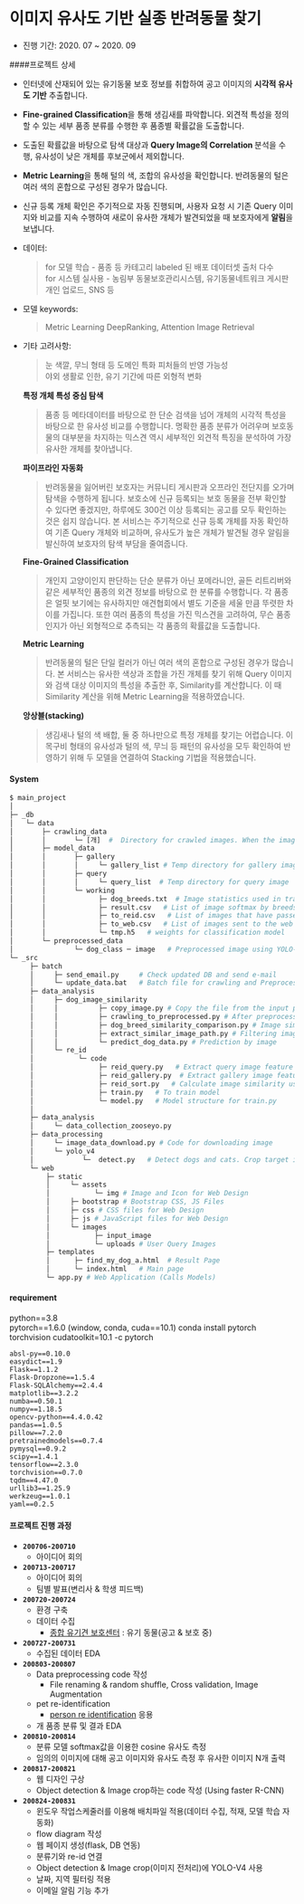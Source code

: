 # 이미지 유사도 기반 실종 반려동물 찾기

- 진행 기간: 2020. 07 ~ 2020. 09

####프로젝트 상세
  - 인터넷에 산재되어 있는 유기동물 보호 정보를 취합하여 공고 이미지의 <b>시각적 유사도 기반</b> 추출합니다.
  - <b>Fine-grained Classification</b>을 통해 생김새를 파악합니다. 외견적 특성을 정의할 수 있는 세부 품종 분류를 수행한 후 품종별 확률값을 도출합니다. 
  - 도출된 확률값을 바탕으로 탐색 대상과 <b>Query Image의 Correlation </b>분석을 수행, 유사성이 낮은 개체를 후보군에서 제외합니다.
  - <b>Metric Learning</b>을 통해 털의 색, 조합의 유사성을 확인합니다. 반려동물의 털은 여러 색의 혼합으로 구성된 경우가 많습니다. 
  - 신규 등록 개체 확인은 주기적으로 자동 진행되며, 사용자 요청 시 기존 Query 이미지와 비교를 지속 수행하여 새로이 유사한 개체가 발견되었을 때 보호자에게 <b>알림</b>을 보냅니다.
  - 데이터:
    > for 모델 학습 - 품종 등 카테고리 labeled 된 배포 데이터셋 출처 다수  
    > for 시스템 실사용 - 농림부 동물보호관리시스템, 유기동물네트워크 게시판 개인 업로드, SNS 등
  - 모델 keywords:
    > Metric Learning 
    > DeepRanking, Attention
    > Image Retrieval
  - 기타 고려사항:
    > 눈 색깔, 무늬 형태 등 도메인 특화 피처들의 반영 가능성  
    > 야외 생활로 인한, 유기 기간에 따른 외형적 변화
    
    <b>특정 개체 특성 중심 탐색</b>
    > 품종 등 메타데이터를 바탕으로 한 단순 검색을 넘어 개체의 시각적 특성을 바탕으로 한 유사성 비교를 수행합니다. 명확한 품종 분류가 어려우며 보호동물의 대부분을 차지하는 믹스견 역시 세부적인 외견적 특징을 분석하여 가장 유사한 개체를 찾아냅니다.

    <b>파이프라인 자동화</b>
    > 반려동물을 잃어버린 보호자는 커뮤니티 게시판과 오프라인 전단지를 오가며 탐색을 수행하게 됩니다. 보호소에 신규 등록되는 보호 동물을 전부 확인할 수 있다면 좋겠지만, 하루에도 300건 이상 등록되는 공고를 모두 확인하는 것은 쉽지 않습니다. 본 서비스는 주기적으로 신규 등록 개체를 자동 확인하여 기존 Query 개체와 비교하며, 유사도가 높은 개체가 발견될 경우 알림을 발신하여 보호자의 탐색 부담을 줄여줍니다.

    <b>Fine-Grained Classification</b>
    > 개인지 고양이인지 판단하는 단순 분류가 아닌 포메라니안, 골든 리트리버와 같은 세부적인 품종의 외견 정보를 바탕으로 한 분류를 수행합니다. 각 품종은 얼핏 보기에는 유사하지만 애견협회에서 별도 기준을 세울 만큼 뚜렷한 차이를 가집니다. 또한 여러 품종의 특성을 가진 믹스견을 고려하여, 무슨 품종인지가 아닌 외형적으로 추측되는 각 품종의 확률값을 도출합니다.

    <b>Metric Learning</b>
    > 반려동물의 털은 단일 컬러가 아닌 여러 색의 혼합으로 구성된 경우가 많습니다. 본 서비스는 유사한 색상과 조합을 가진 개체를 찾기 위해 Query 이미지와 검색 대상 이미지의 특성을 추출한 후, Similarity를 계산합니다. 이 때 Similarity 계산을 위해 Metric Learning을 적용하였습니다.

    <b>앙상블(stacking)</b>
    > 생김새나 털의 색 배합, 둘 중 하나만으로 특정 개체를 찾기는 어렵습니다. 이목구비 형태의 유사성과 털의 색, 무늬 등 패턴의 유사성을 모두 확인하여 반영하기 위해 두 모델을 연결하여 Stacking 기법을 적용했습니다.

    
#### System
```Python
$ main_project
│
├─ _db
│   └─ data
│       ├─ crawling_data
│       │       └─ [개]  #  Directory for crawled images. When the image processing is complete, go [preprocessed_data] directory
│       ├─ model_data
│       │       ├─ gallery
│       │       │     └─ gallery_list # Temp directory for gallery images(option) 
│       │       ├─ query
│       │       │     └─ query_list  # Temp directory for query image
│       │       └─ working
│       │             ├─ dog_breeds.txt  # Image statistics used in training 
│       │             ├─ result.csv   # List of image softmax by breeds
│       │             ├─ to_reid.csv   # List of images that have passed Pearson correlation coefficient, region, and date filters
│       │             ├─ to_web.csv   # List of images sent to the web
│       │             └─ tmp.h5   # weights for classification model 
│       └─ preprocessed_data
│               └─ dog_class ─ image   # Preprocessed image using YOLO-v4
└─ _src
     ├─ batch
     │     ├─ send_email.py     # Check updated DB and send e-mail
     │     └─ update_data.bat   # Batch file for crawling and Preprocessing 'post' images.    
     ├─ data_analysis
     │     ├─ dog_image_similarity
     │     │          ├─ copy_image.py # Copy the file from the input path to the output path
     │     │          ├─ crawling_to_preprocessed.py # After preprocessing, train the model and move the file
     │     │          ├─ dog_breed_similarity_comparison.py # Image similarity comparison by pearson correlation
     │     │          ├─ extract_similar_image_path.py # Filtering images through breed classifier
     │     │          └─ predict_dog_data.py # Prediction by image
     │     └─ re_id
     │           └─ code
     │                ├─ reid_query.py   # Extract query image feature (512 vectors)
     │                ├─ reid_gallery.py  # Extract gallery image feature (512 vectors)
     │                ├─ reid_sort.py   # Calculate image similarity using cosine distance and sorting index   
     │                ├─ train.py   # To train model 
     │                └─ model.py   # Model structure for train.py
     │                
     ├─ data_analysis
     │     └─ data_collection_zooseyo.py
     ├─ data_processing
     │     └─ image_data_download.py # Code for downloading image 
     │     └─ yolo_v4
     │            └─  detect.py   # Detect dogs and cats. Crop target image and save 
     └─ web
         ├─ static
         │     └─ assets
         │           └─ img # Image and Icon for Web Design
         │     ├─ bootstrap # Bootstrap CSS, JS Files
         │     ├─ css # CSS files for Web Design
         │     ├─ js # JavaScript files for Web Design
         │     └─ images
         │           ├─ input_image
         │           └─ uploads # User Query Images
         ├─ templates
         │      ├─ find_my_dog_a.html  # Result Page
         │      └─ index.html   # Main page
         └─ app.py # Web Application (Calls Models)
```
#### requirement
python==3.8 <br>
pytorch==1.6.0 (window, conda, cuda==10.1) conda install pytorch torchvision cudatoolkit=10.1 -c pytorch
```
absl-py==0.10.0
easydict==1.9
Flask==1.1.2
Flask-Dropzone==1.5.4
Flask-SQLAlchemy==2.4.4
matplotlib==3.2.2
numba==0.50.1
numpy==1.18.5
opencv-python==4.4.0.42
pandas==1.0.5
pillow==7.2.0
pretrainedmodels==0.7.4
pymysql==0.9.2
scipy==1.4.1
tensorflow==2.3.0 
torchvision==0.7.0 
tqdm==4.47.0
urllib3==1.25.9
werkzeug==1.0.1
yaml==0.2.5
```
#### 프로젝트 진행 과정

- **`200706-200710`**
  - 아이디어 회의
- **`200713-200717`**
  - 아이디어 회의
  - 팀별 발표(변리사 & 학생 피드백)
- **`200720-200724`**
  - 환경 구축
  - 데이터 수집
    - [종합 유기견 보호센터](http://www.zooseyo.or.kr/zooseyo_or_kr.html?) : 유기 동물(공고 & 보호 중)
- **`200727-200731`**
  - 수집된 데이터 EDA
- **`200803-200807`**
  - Data preprocessing code 작성 
    - File renaming & random shuffle, Cross validation, Image Augmentation 
  - pet re-identification
    - [person re identification](https://github.com/waylybaye/Person_reID_baseline_pytorch#dataset--preparation) 응용 
  - 개 품종 분류 및 결과 EDA
- **`200810-200814`**
  - 분류 모델 softmax값을 이용한 cosine 유사도 측정
  - 임의의 이미지에 대해 공고 이미지와 유사도 측정 후 유사한 이미지 N개 출력
- **`200817-200821`**
  - 웹 디자인 구상
  - Object detection & Image crop하는 code 작성 (Using faster R-CNN)   
- **`200824-200831`**
  - 윈도우 작업스케줄러를 이용해 배치파일 적용(데이터 수집, 적재, 모델 학습 자동화)
  - flow diagram 작성
  - 웹 페이지 생성(flask, DB 연동)
  - 분류기와 re-id 연결
  - Object detection & Image crop(이미지 전처리)에 YOLO-V4 사용
  - 날짜, 지역 필터링 적용
  - 이메일 알림 기능 추가
